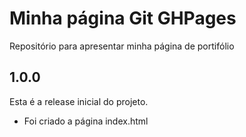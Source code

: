 # Minha página Git GHPages

Repositório para apresentar minha página de portifólio


## 1.0.0

Esta é a release inicial do projeto.

- Foi criado a página index.html

